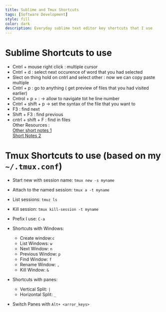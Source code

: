 ```yaml
---
title: Sublime and Tmux Shortcuts
tags: [Software Development]
style: fill
color: dark
description: Everyday sublime text editor key shortcuts that I use
---
```



# Sublime Shortcuts to use

* Cntrl + mouse right click : multiple cursor
* Cntrl + d : select next occurence of word that you had selected
* Slect on thing hold on cntrl and select other : now we can copy paste multiple
* Cntrl + p : go to anything ( get preview of files that you had visited earlier)
* Cntrol + p + : -> allow to navigate tot he line number
* Cntrl +  shift + p -> set the syntax of the file that you want to
* F3 : find next
* Shift + F3 : find previous
* cntrl + shift + F : find in files <br>
Other Resources : <br>
[Other short notes 1](https://w3codemasters.in/sublime-text-split-screen/) <br>
[Short Notes 2](https://generalassemb.ly/blog/sublime-text-3-tips-tricks-shortcuts/#:~:text=If%20you%20want%20to%20split,new%20group%20inside%20a%20pane.)

# Tmux Shortcuts to use (based on my `~/.tmux.conf`)

* Start new with session name: `tmux new -s myname`
* Attach to the named session: `tmux a -t myname`
* List sessions: `tmuz ls`
* Kill session: `tmux kill-session -t myname`
* Prefix I use: `C-a`
* Shortcuts with Windows:
	* Create window:`c`
	* List Windows: `w`
	* Next Window: `n`
	* Previous Window: `p`
	* Find Window: `f`
	* Rename Window: `,`
	* Kill Window: `&`

* Shortcuts with panes:
	* Vertical Split: `|`
	* Horizontal Split: `_`

* Switch Panes with `Alt+ <arror_keys>`
